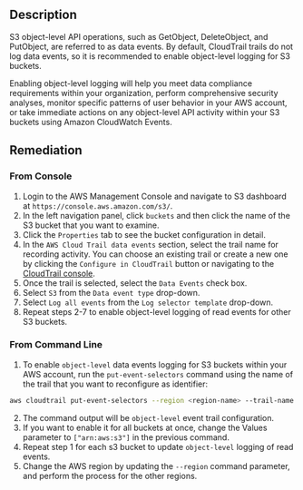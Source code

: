 ## Description

S3 object-level API operations, such as GetObject, DeleteObject, and PutObject, are referred to as data events. By default, CloudTrail trails do not log data events, so it is recommended to enable object-level logging for S3 buckets.

Enabling object-level logging will help you meet data compliance requirements within your organization, perform comprehensive security analyses, monitor specific patterns of user behavior in your AWS account, or take immediate actions on any object-level API activity within your S3 buckets using Amazon CloudWatch Events.

## Remediation

### From Console

1. Login to the AWS Management Console and navigate to S3 dashboard at `https://console.aws.amazon.com/s3/`.
2. In the left navigation panel, click `buckets` and then click the name of the S3 bucket that you want to examine.
3. Click the `Properties` tab to see the bucket configuration in detail.
4. In the `AWS Cloud Trail data events` section, select the trail name for recording activity. You can choose an existing trail or create a new one by clicking the `Configure in CloudTrail` button or navigating to the [CloudTrail console](https://console.aws.amazon.com/cloudtrail/).
5. Once the trail is selected, select the `Data Events` check box.
6. Select `S3` from the `Data event type` drop-down.
7. Select `Log all events` from the `Log selector template` drop-down.
8. Repeat steps 2-7 to enable object-level logging of read events for other S3 buckets.

### From Command Line

1. To enable `object-level` data events logging for S3 buckets within your AWS account, run the `put-event-selectors` command using the name of the trail that you want to reconfigure as identifier:

```bash
aws cloudtrail put-event-selectors --region <region-name> --trail-name <trail-name> --event-selectors '[{ "ReadWriteType": "ReadOnly", "IncludeManagementEvents":true, "DataResources": [{ "Type": "AWS::S3::Object", "Values": ["arn:aws:s3:::<s3-bucket-name>/"] }] }]'
```

2. The command output will be `object-level` event trail configuration.
3. If you want to enable it for all buckets at once, change the Values parameter to `["arn:aws:s3"]` in the previous command.
4. Repeat step 1 for each s3 bucket to update `object-level` logging of read events.
5. Change the AWS region by updating the `--region` command parameter, and perform the process for the other regions.
